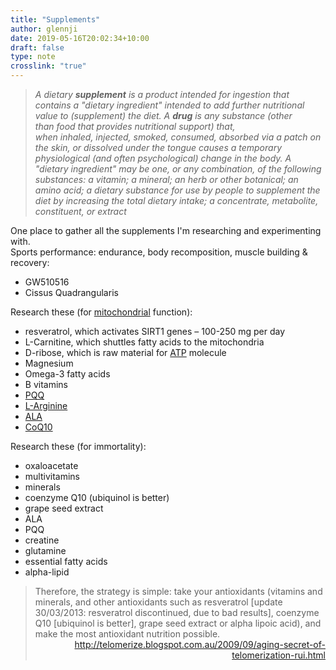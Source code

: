 ```yaml
---
title: "Supplements"
author: glennji
date: 2019-05-16T20:02:34+10:00
draft: false
type: note
crosslink: "true"
---
```

<blockquote><em>A dietary <strong>supplement</strong> is a product intended for ingestion that contains a "dietary ingredient" intended to add further nutritional value to (supplement) the diet.</em>
<em>A <b>drug</b> is any substance (other than food that provides nutritional support) that, when inhaled, injected, smoked, consumed, absorbed via a patch on the skin, or dissolved under the tongue causes a temporary physiological (and often psychological) change in the body.</em><sup id="cite_ref-diccom_2-0" class="reference"></sup><sup id="cite_ref-drugs.com:_Drug_Definition_3-0" class="reference"></sup>
<em>A "dietary ingredient" may be one, or any combination, of the following substances: </em><em>a vitamin; </em><em>a mineral; </em><em>an herb or other botanical; </em><em>an amino acid; </em><em>a dietary substance for use by people to supplement the diet by increasing the total dietary intake; </em><em>a concentrate, metabolite, constituent, or extract</em></blockquote>
One place to gather all the supplements I'm researching and experimenting with.
<div>Sports performance: endurance, body recomposition, muscle building &amp; recovery:</div>
<ul>
 	<li>GW510516</li>
 	<li>Cissus Quadrangularis</li>
</ul>
<div></div>
<div>Research these (for <a href="http://glennji.com/lexicon/mitochondria/">mitochondrial</a> function):</div>
<div>
<ul>
 	<li>resveratrol, which activates SIRT1 genes – 100-250 mg per day</li>
 	<li>L-Carnitine, which shuttles fatty acids to the mitochondria</li>
 	<li>D-ribose, which is raw material for <a class="encyclopedia" title="Adenosine triphosphate (ATP) is a molecule used to transfer chemical energy inside cells: a series of chemical reactions called the citric acid cycle…" href="http://glennji.com/lexicon/atp/" target="_self" rel="noopener noreferrer">ATP</a> molecule</li>
 	<li>Magnesium</li>
 	<li>Omega-3 fatty acids</li>
 	<li>B vitamins</li>
 	<li><a class="encyclopedia" title="Pyrroloquinoline quinone (PQQ) is a coenzyme and antioxidant that may support mitochondrial function and biogenesis, provide cardioprotection (e.g. limiting the damage done to…" href="http://glennji.com/lexicon/pqq/" target="_self" rel="noopener noreferrer">PQQ</a></li>
 	<li><a class="encyclopedia" title="Another useful supplement is L-arginine, an amino acid that is the primary precursor of nitric oxide (NO)—one of several biochemical pathways that are…" href="http://glennji.com/lexicon/l-arginine/" target="_self" rel="noopener noreferrer">L-Arginine</a></li>
 	<li><a class="encyclopedia" title="Alpha-lipoic acid (ALA): (also called lipoic acid or ALA) is also important for promoting mitochondrial biogenesis. ALA also helps with blood sugar and weight control…" href="http://glennji.com/lexicon/ala/" target="_self" rel="noopener noreferrer">ALA</a></li>
 	<li><a class="encyclopedia" title="Last but certainly not least is coenzyme Q10 (CoQ10), an antioxidant present in all cells and particularly concentrated in the mitochondria. CoQ10 participates…" href="http://glennji.com/lexicon/coq10/" target="_self" rel="noopener noreferrer">CoQ10</a></li>
</ul>
</div>
<div>Research these (for immortality):</div>
<ul>
 	<li>oxaloacetate</li>
 	<li>multivitamins</li>
 	<li>minerals</li>
 	<li>coenzyme Q10 (ubiquinol is better)</li>
 	<li>grape seed extract</li>
 	<li>ALA</li>
 	<li>PQQ</li>
 	<li>creatine</li>
 	<li>glutamine</li>
 	<li>essential fatty acids</li>
 	<li>alpha-lipid</li>
</ul>
<blockquote>
<div>Therefore, the strategy is simple: take your antioxidants (vitamins and minerals, and other antioxidants such as resveratrol [update 30/03/2013: resveratrol discontinued, due to bad results], coenzyme Q10 [ubiquinol is better], grape seed extract or alpha lipoic acid), and make the most antioxidant nutrition possible.</div>
<div style="text-align: right;"><a href="http://telomerize.blogspot.com.au/2009/09/aging-secret-of-telomerization-rui.html">http://telomerize.blogspot.com.au/2009/09/aging-secret-of-telomerization-rui.html</a></div></blockquote>

